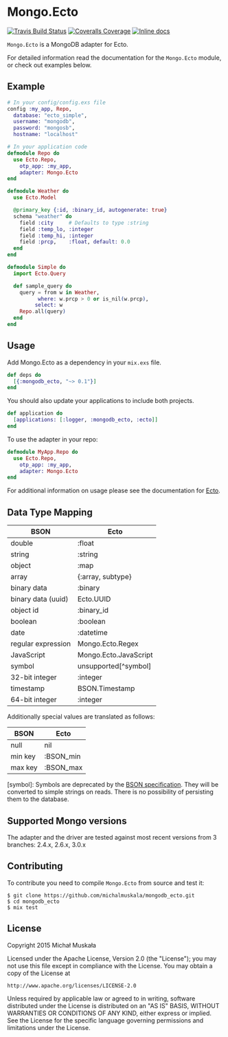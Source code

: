 # Mongo.Ecto

[![Travis Build Status](https://img.shields.io/travis/michalmuskala/mongodb_ecto.svg)](https://travis-ci.org/michalmuskala/mongodb_ecto)
[![Coveralls Coverage](https://img.shields.io/coveralls/michalmuskala/mongodb_ecto.svg)](https://coveralls.io/github/michalmuskala/mongodb_ecto)
[![Inline docs](http://inch-ci.org/github/michalmuskala/mongodb_ecto.svg?branch=master)](http://inch-ci.org/github/michalmuskala/mongodb_ecto)

`Mongo.Ecto` is a MongoDB adapter for Ecto.

For detailed information read the documentation for the `Mongo.Ecto` module,
or check out examples below.

## Example
```elixir
# In your config/config.exs file
config :my_app, Repo,
  database: "ecto_simple",
  username: "mongodb",
  password: "mongosb",
  hostname: "localhost"

# In your application code
defmodule Repo do
  use Ecto.Repo,
    otp_app: :my_app,
    adapter: Mongo.Ecto
end

defmodule Weather do
  use Ecto.Model

  @primary_key {:id, :binary_id, autogenerate: true}
  schema "weather" do
    field :city     # Defaults to type :string
    field :temp_lo, :integer
    field :temp_hi, :integer
    field :prcp,    :float, default: 0.0
  end
end

defmodule Simple do
  import Ecto.Query

  def sample_query do
    query = from w in Weather,
          where: w.prcp > 0 or is_nil(w.prcp),
         select: w
    Repo.all(query)
  end
end
```

## Usage

Add Mongo.Ecto as a dependency in your `mix.exs` file.
```elixir
def deps do
  [{:mongodb_ecto, "~> 0.1"}]
end
```

You should also update your applications to include both projects.
```elixir
def application do
  [applications: [:logger, :mongodb_ecto, :ecto]]
end
```

To use the adapter in your repo:
```elixir
defmodule MyApp.Repo do
  use Ecto.Repo,
    otp_app: :my_app,
    adapter: Mongo.Ecto
end
```

For additional information on usage please see the documentation for [Ecto](http://hexdocs.pm/ecto).

## Data Type Mapping

|   BSON                |Ecto|
|   ----------          |------|
|   double              |:float|
|   string              |:string|
|   object              |:map|
|   array               |{:array, subtype}|
|   binary data         |:binary|
|   binary data (uuid)  |Ecto.UUID|
|   object id           |:binary_id|
|   boolean             |:boolean|
|   date                |:datetime|
|   regular expression  |Mongo.Ecto.Regex|
|   JavaScript          |Mongo.Ecto.JavaScript|
|   symbol              |unsupported[^symbol]|
|   32-bit integer      |:integer|
|   timestamp           |BSON.Timestamp|
|   64-bit integer      |:integer|

Additionally special values are translated as follows:

|	BSON        |     	Ecto|
|	----------  |      	------|
|    null     |           nil|
|    min key  |           :BSON_min|
|    max key  |           :BSON_max|


[symbol]:
    Symbols are deprecated by the
    [BSON specification](http://bsonspec.org/spec.html). They will be converted
    to simple strings on reads. There is no possibility of persisting them to
    the database.


## Supported Mongo versions

The adapter and the driver are tested against most recent versions from 3
branches: 2.4.x, 2.6.x, 3.0.x

## Contributing

To contribute you need to compile `Mongo.Ecto` from source and test it:

```
$ git clone https://github.com/michalmuskala/mongodb_ecto.git
$ cd mongodb_ecto
$ mix test
```

## License

Copyright 2015 Michał Muskała

Licensed under the Apache License, Version 2.0 (the "License");
you may not use this file except in compliance with the License.
You may obtain a copy of the License at

    http://www.apache.org/licenses/LICENSE-2.0

Unless required by applicable law or agreed to in writing, software
distributed under the License is distributed on an "AS IS" BASIS,
WITHOUT WARRANTIES OR CONDITIONS OF ANY KIND, either express or implied.
See the License for the specific language governing permissions and
limitations under the License.
